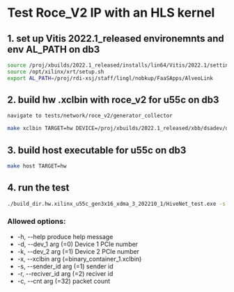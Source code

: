# Test Roce_V2 IP with an HLS kernel

## 1. set up Vitis 2022.1_released environemnts and env AL_PATH on db3

```sh
source /proj/xbuilds/2022.1_released/installs/lin64/Vitis/2022.1/settings64.sh
source /opt/xilinx/xrt/setup.sh
export AL_PATH=/proj/rdi-xsj/staff/lingl/nobkup/FaaSApps/AlveoLink
```

## 2. build hw .xclbin with roce_v2 for u55c on db3

```sh
navigate to tests/network/roce_v2/generator_collector

make xclbin TARGET=hw DEVICE=/proj/xbuilds/2022.1_released/xbb/dsadev/opt/xilinx/platforms/xilinx_u55c_gen3x16_xdma_3_202210_1/xilinx_u55c_gen3x16_xdma_3_202210_1.xpfm INTERFACE=3

```

## 3. build host executable for u55c on db3

```sh
make host TARGET=hw
```

## 4. run the test

```sh
./build_dir.hw.xilinx_u55c_gen3x16_xdma_3_202210_1/HiveNet_test.exe -s 3 -r 2 -c 53
```

### Allowed options:
  * -h, --help                          produce help message
  * -d, --dev_1 arg (=0)                Device 1 PCIe number
  * -k, --dev_2 arg (=1)                Device 2 PCIe number
  * -x, --xclbin arg (=binary_container_1.xclbin)
  * -s, --sender_id arg (=1)            sender id
  * -r, --reciver_id arg (=2)           reciver id
  * -c, --cnt arg (=32)                 packet count



